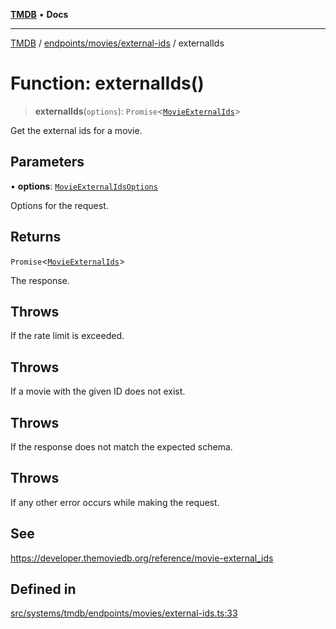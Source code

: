 [**TMDB**](../../../../README.md) • **Docs**

***

[TMDB](../../../../README.md) / [endpoints/movies/external-ids](../README.md) / externalIds

# Function: externalIds()

> **externalIds**(`options`): `Promise`\<[`MovieExternalIds`](../../../../structs/Schemas/type-aliases/MovieExternalIds.md)\>

Get the external ids for a movie.

## Parameters

• **options**: [`MovieExternalIdsOptions`](../type-aliases/MovieExternalIdsOptions.md)

Options for the request.

## Returns

`Promise`\<[`MovieExternalIds`](../../../../structs/Schemas/type-aliases/MovieExternalIds.md)\>

The response.

## Throws

If the rate limit is exceeded.

## Throws

If a movie with the given ID does not exist.

## Throws

If the response does not match the expected schema.

## Throws

If any other error occurs while making the request.

## See

https://developer.themoviedb.org/reference/movie-external_ids

## Defined in

[src/systems/tmdb/endpoints/movies/external-ids.ts:33](https://github.com/Norviah/media-hub/blob/e3dc67aa1738d9ad44e6a4419ef7e26de86e1452/src/systems/tmdb/endpoints/movies/external-ids.ts#L33)
